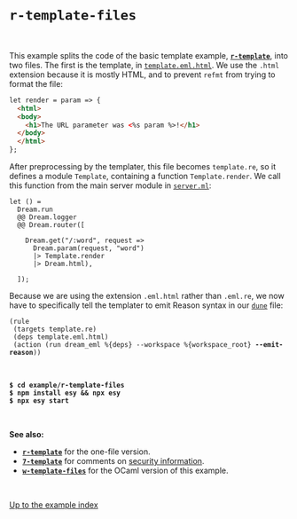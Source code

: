 # `r-template-files`

<br>

This example splits the code of the basic template example,
[**`r-template`**](../r-template#files), into two files. The first is the
template, in
[`template.eml.html`](https://github.com/aantron/dream/blob/master/example/r-template-files/template.eml.html). We use the `.html` extension because it is
mostly HTML, and to prevent `refmt` from trying to format the file:

```html
let render = param => {
  <html>
  <body>
    <h1>The URL parameter was <%s param %>!</h1>
  </body>
  </html>
};
```

After preprocessing by the templater, this file becomes `template.re`, so it
defines a module `Template`, containing a function `Template.render`. We call
this function from the main server module in
[`server.ml`](https://github.com/aantron/dream/blob/master/example/r-template-files/server.re):

```reason
let () =
  Dream.run
  @@ Dream.logger
  @@ Dream.router([

    Dream.get("/:word", request =>
      Dream.param(request, "word")
      |> Template.render
      |> Dream.html),

  ]);
```

Because we are using the extension `.eml.html` rather than `.eml.re`, we now
have to specifically tell the templater to emit Reason syntax in our
[`dune`](https://github.com/aantron/dream/blob/master/example/r-template-files/dune)
file:

<pre><code>(rule
 (targets template.re)
 (deps template.eml.html)
 (action (run dream_eml %{deps} --workspace %{workspace_root} <b>--emit-reason</b>))</code></pre>

<br>

<pre><code><b>$ cd example/r-template-files</b>
<b>$ npm install esy && npx esy</b>
<b>$ npx esy start</b></code></pre>

<br>

**See also:**

- [**`r-template`**](../r-template#files) for the one-file version.
- [**`7-template`**](../7-template#files) for comments on [security
  information](../7-template#security).
- [**`w-template-files`**](../w-template-files) for the OCaml version of this
  example.

<br>

[Up to the example index](../#examples)
